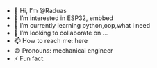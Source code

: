 - 👋 Hi, I’m @Raduas
- 👀 I’m interested in ESP32, embbed
- 🌱 I’m currently learning python,oop,what i need
- 💞️ I’m looking to collaborate on ...
- 📫 How to reach me: here
- 😄 Pronouns: mechanical engineer
- ⚡ Fun fact:

<!---
Raduas/Raduas is a ✨ special ✨ repository because its `README.md` (this file) appears on your GitHub profile.
You can click the Preview link to take a look at your changes.
--->
